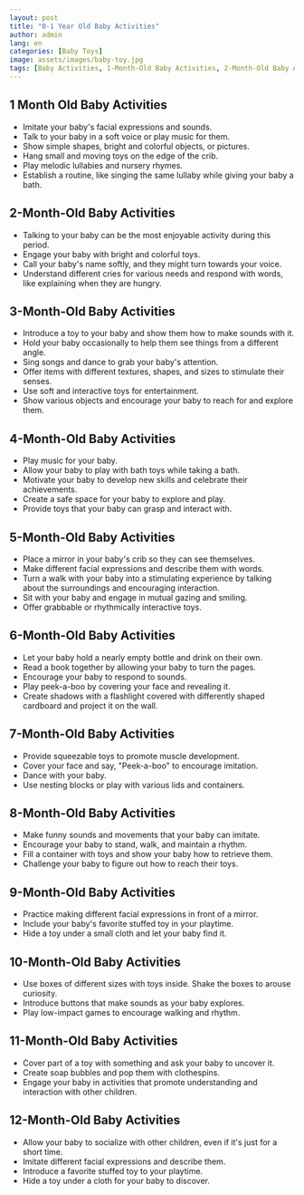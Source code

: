 ```yaml
---
layout: post
title: "0-1 Year Old Baby Activities"
author: admin
lang: en
categories: [Baby Toys]
image: assets/images/baby-toy.jpg
tags: [Baby Activities, 1-Month-Old Baby Activities, 2-Month-Old Baby Activities, 3-Month-Old Baby Activities, 4-Month-Old Baby Activities, 5-Month-Old Baby Activities, 6-Month-Old Baby Activities, 7-Month-Old Baby Activities, 8-Month-Old Baby Activities, 9-Month-Old Baby Activities, 10-Month-Old Baby Activities, 11-Month-Old Baby Activities, 12-Month-Old Baby Activities]
---
```


## 1 Month Old Baby Activities

- Imitate your baby's facial expressions and sounds.
- Talk to your baby in a soft voice or play music for them.
- Show simple shapes, bright and colorful objects, or pictures.
- Hang small and moving toys on the edge of the crib.
- Play melodic lullabies and nursery rhymes.
- Establish a routine, like singing the same lullaby while giving your baby a bath.

## 2-Month-Old Baby Activities

- Talking to your baby can be the most enjoyable activity during this period.
- Engage your baby with bright and colorful toys.
- Call your baby's name softly, and they might turn towards your voice.
- Understand different cries for various needs and respond with words, like explaining when they are hungry.

## 3-Month-Old Baby Activities

- Introduce a toy to your baby and show them how to make sounds with it.
- Hold your baby occasionally to help them see things from a different angle.
- Sing songs and dance to grab your baby's attention.
- Offer items with different textures, shapes, and sizes to stimulate their senses.
- Use soft and interactive toys for entertainment.
- Show various objects and encourage your baby to reach for and explore them.

## 4-Month-Old Baby Activities

- Play music for your baby.
- Allow your baby to play with bath toys while taking a bath.
- Motivate your baby to develop new skills and celebrate their achievements.
- Create a safe space for your baby to explore and play.
- Provide toys that your baby can grasp and interact with.

## 5-Month-Old Baby Activities

- Place a mirror in your baby's crib so they can see themselves.
- Make different facial expressions and describe them with words.
- Turn a walk with your baby into a stimulating experience by talking about the surroundings and encouraging interaction.
- Sit with your baby and engage in mutual gazing and smiling.
- Offer grabbable or rhythmically interactive toys.

## 6-Month-Old Baby Activities

- Let your baby hold a nearly empty bottle and drink on their own.
- Read a book together by allowing your baby to turn the pages.
- Encourage your baby to respond to sounds.
- Play peek-a-boo by covering your face and revealing it.
- Create shadows with a flashlight covered with differently shaped cardboard and project it on the wall.

## 7-Month-Old Baby Activities

- Provide squeezable toys to promote muscle development.
- Cover your face and say, "Peek-a-boo" to encourage imitation.
- Dance with your baby.
- Use nesting blocks or play with various lids and containers.

## 8-Month-Old Baby Activities

- Make funny sounds and movements that your baby can imitate.
- Encourage your baby to stand, walk, and maintain a rhythm.
- Fill a container with toys and show your baby how to retrieve them.
- Challenge your baby to figure out how to reach their toys.

## 9-Month-Old Baby Activities

- Practice making different facial expressions in front of a mirror.
- Include your baby's favorite stuffed toy in your playtime.
- Hide a toy under a small cloth and let your baby find it.

## 10-Month-Old Baby Activities

- Use boxes of different sizes with toys inside. Shake the boxes to arouse curiosity.
- Introduce buttons that make sounds as your baby explores.
- Play low-impact games to encourage walking and rhythm.

## 11-Month-Old Baby Activities

- Cover part of a toy with something and ask your baby to uncover it.
- Create soap bubbles and pop them with clothespins.
- Engage your baby in activities that promote understanding and interaction with other children.

## 12-Month-Old Baby Activities

- Allow your baby to socialize with other children, even if it's just for a short time.
- Imitate different facial expressions and describe them.
- Introduce a favorite stuffed toy to your playtime.
- Hide a toy under a cloth for your baby to discover.

